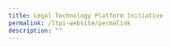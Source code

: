 ```yaml
---
title: Legal Technology Platform Initiative
permalink: /ltpi-website/permalink
description: ""
---
```

